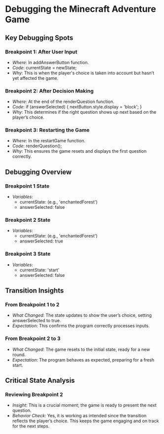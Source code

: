 # Debugging the Minecraft Adventure Game  

## Key Debugging Spots  

### Breakpoint 1: After User Input  
- *Where*: In addAnswerButton function.  
- *Code*: currentState = newState;  
- *Why*: This is when the player's choice is taken into account but hasn’t yet affected the game.  

### Breakpoint 2: After Decision Making  
- *Where*: At the end of the renderQuestion function.  
- *Code*: if (answerSelected) { nextButton.style.display = 'block'; }  
- *Why*: This determines if the right question shows up next based on the player’s choice.  

### Breakpoint 3: Restarting the Game  
- *Where*: In the restartGame function.  
- *Code*: renderQuestion();  
- *Why*: This ensures the game resets and displays the first question correctly.  

## Debugging Overview  

### Breakpoint 1 State  
- *Variables*:   
  - currentState: (e.g., 'enchantedForest')  
  - answerSelected: false  

### Breakpoint 2 State  
- *Variables*:   
  - currentState: (e.g., 'enchantedForest')  
  - answerSelected: true  

### Breakpoint 3 State  
- *Variables*:   
  - currentState: 'start'  
  - answerSelected: false  

## Transition Insights  

### From Breakpoint 1 to 2  
- *What Changed*: The state updates to show the user’s choice, setting answerSelected to true.  
- *Expectation*: This confirms the program correctly processes inputs.  

### From Breakpoint 2 to 3  
- *What Changed*: The game resets to the initial state, ready for a new round.  
- *Expectation*: The program behaves as expected, preparing for a fresh start.  

## Critical State Analysis  

### Reviewing Breakpoint 2  
- *Insight*: This is a crucial moment; the game is ready to present the next question.  
- *Behavior Check*: Yes, it is working as intended since the transition reflects the player’s choice. This keeps the game engaging and on track for the next steps.
